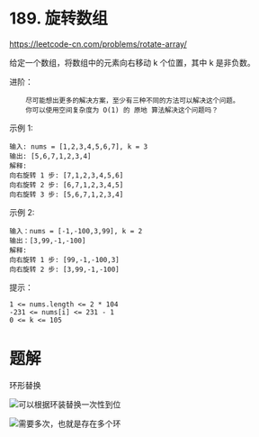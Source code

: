 # 189. 旋转数组
https://leetcode-cn.com/problems/rotate-array/

给定一个数组，将数组中的元素向右移动 k 个位置，其中 k 是非负数。


进阶：
```
    尽可能想出更多的解决方案，至少有三种不同的方法可以解决这个问题。
    你可以使用空间复杂度为 O(1) 的 原地 算法解决这个问题吗？
```


示例 1:
```
输入: nums = [1,2,3,4,5,6,7], k = 3
输出: [5,6,7,1,2,3,4]
解释:
向右旋转 1 步: [7,1,2,3,4,5,6]
向右旋转 2 步: [6,7,1,2,3,4,5]
向右旋转 3 步: [5,6,7,1,2,3,4]
```

示例 2:
```
输入：nums = [-1,-100,3,99], k = 2
输出：[3,99,-1,-100]
解释: 
向右旋转 1 步: [99,-1,-100,3]
向右旋转 2 步: [3,99,-1,-100]
```
 

提示：

    1 <= nums.length <= 2 * 104
    -231 <= nums[i] <= 231 - 1
    0 <= k <= 105

# 题解

环形替换

![可以根据环装替换一次性到位](https://pic.leetcode-cn.com/1626182751-KXIAmh-image.png)

![需要多次，也就是存在多个环](https://pic.leetcode-cn.com/1626182763-jiTVfI-image.png)